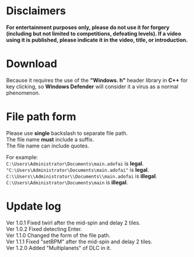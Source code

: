 # Disclaimers
**For entertainment purposes only, please do not use it for forgery (including but not limited to competitions, defeating levels). If a video using it is published, please indicate it in the video, title, or introduction.**
# Download
Because it requires the use of the **"Windows. h"** header library in **C++** for key clicking, so **Windows Defender** will consider it a virus as a normal phenomenon.
# File path form
Please use **single** backslash to separate file path.  
The file name **must** include a suffix.  
The file name can include quotes.

For example:  
  `C:\Users\Administrator\Documents\main.adofai` is **legal**.  
  `"C:\Users\Administrator\Documents\main.adofai"` is **legal**.  
  `C:\\Users\\Administrator\\Documents\\main.adofai` is **illegal**.  
  `C:\Users\Administrator\Documents\main` is **illegal**.
# Update log
Ver 1.0.1 Fixed twirl after the mid-spin and delay 2 tiles.  
Ver 1.0.2 Fixed detecting Enter.  
Ver 1.1.0 Changed the form of the file path.  
Ver 1.1.1 Fixed "setBPM" after the mid-spin and delay 2 tiles.  
Ver 1.2.0 Added "Multiplanets" of DLC in it.
